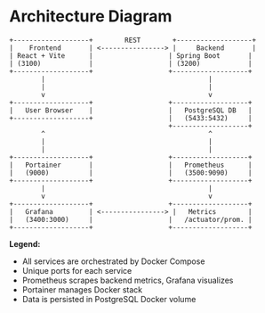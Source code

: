 # Architecture Diagram

```
+-------------------+        REST        +-------------------+
|    Frontend       | <----------------> |     Backend       |
| React + Vite      |                   | Spring Boot       |
| (3100)            |                   | (3200)            |
+-------------------+                   +-------------------+
        |                                         |
        |                                         |
        v                                         v
+-------------------+                   +-------------------+
|   User Browser    |                   |   PostgreSQL DB   |
+-------------------+                   |   (5433:5432)     |
                                        +-------------------+
        ^                                         ^
        |                                         |
        |                                         |
+-------------------+                   +-------------------+
|   Portainer       |                   |   Prometheus      |
|   (9000)          |                   |   (3500:9090)     |
+-------------------+                   +-------------------+
        |                                         |
        v                                         v
+-------------------+                   +-------------------+
|   Grafana         | <----------------> |   Metrics        |
|   (3400:3000)     |                   |   /actuator/prom. |
+-------------------+                   +-------------------+
```

**Legend:**

- All services are orchestrated by Docker Compose
- Unique ports for each service
- Prometheus scrapes backend metrics, Grafana visualizes
- Portainer manages Docker stack
- Data is persisted in PostgreSQL Docker volume
